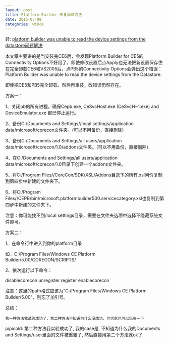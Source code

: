 ```yaml
---
layout: post
title: Platform Builder 恢复调试方法
date: 2015-03-09
categories: wince
---
```


转: [platform builder was unable to read the device settings from the datastore问题解决](http://blog.csdn.net/wirror800/article/details/4087968)




本文章主要讲的是当安装完CE6后，会发现Platform Builder for CE5的Connectivity Options不好用了，即使修改设置后点Apply也无法把新设置保存住在完全卸载CE6和VS2005后，点PB5的Connectivity Options会弹出这个错误： Platform Builder was unable to read the device settings from the Datastore.

即使把CE5和PB5完全卸载，然后再重装，改错误仍然存在。

 

方案一：

1、关闭pb的所有进程，确保Cepb.exe, CeSvcHost.exe (CeSvcH~1.exe) and DeviceEmulator.exe 都已停止运行。

2、备份C:/Documents and Settings/<user>/local settings/application data/microsoft/corecon文件夹。(可以不用备份，直接删除)

3、备份C:/Documents and Settings/all users/application data/microsoft/corecon/1.0/addons文件夹。(可以不用备份，直接删除)

4、在C:/Documents and Settings/all users/application data/microsoft/corecon/1.0目录下创建一个addons文件夹。

5、将C:/Program Files/<PB Install folder>/CoreCon/SDK/XSL/Addons目录下的所有.xsl问价复制到第四步中新建的文件夹下。

6、将C:/Program Files/<PB Install folder>/CEPB/bin/microsoft.platformbuilder500.servicecategory.xsl也复制到第四步中新建的文件夹下。

 

注意：你可能找不到/local settings目录，需要在文件夹选项中选择不隐藏系统文件即可。

 

方案二：

1、在命令行中进入到你的platform目录

如：C:/Program Files/Windows CE Platform Builder/5.00/CORECON/SCRIPTS/

2、依次运行以下命令：

disablecorecon <path>
unregister <path>
register <path>
enablecorecon <path>

 

注意：这里的path格式应该为"C:/Program Files/Windows CE Platform Builder/5.00"，别忘了加引号。

 

总结：

    第一种方法我试验成功了，第二种方法不知道为什么没成功，但大家也可以借鉴一下

pipicold: 第二种方法我实验成功了, 我的case是, 不知道为什么我的Documents and Settings/user里面的文件被重置了, 然后直接用第二个方法就ok了
